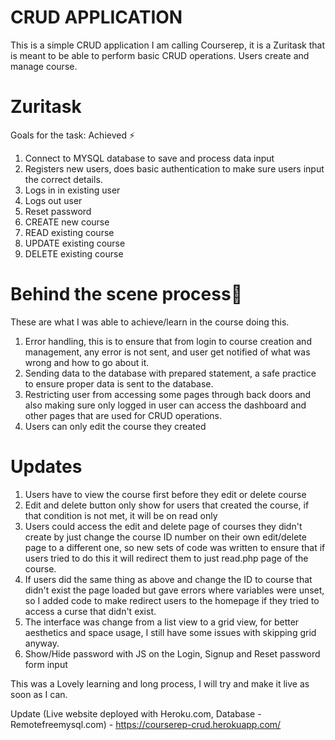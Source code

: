 # CRUD APPLICATION
This is a simple CRUD application I am calling Courserep, it is a
Zuritask that is meant to be able to perform basic CRUD operations. Users
create and manage course. 

# Zuritask 
Goals for the task: Achieved ⚡
1. Connect to MYSQL database to save and process data input
2. Registers new users, does basic authentication to make sure users input the correct details.
3. Logs in in existing user
4. Logs out user
5. Reset password
6. CREATE new course
7. READ existing course
8. UPDATE existing course
9. DELETE existing course

# Behind the scene process👏
These are what I was able to achieve/learn in the course doing this. 
1. Error handling, this is to ensure that from login to course creation and management, any error is not sent, and user get notified of what was wrong and how to go about it.
2. Sending data to the database with prepared statement, a safe practice to ensure proper data is sent to the database.
3. Restricting user from accessing some pages through back doors  and also making sure only logged in user can access the dashboard and other pages that are used for CRUD operations.
4. Users can only edit the course they created

# Updates
1. Users have to view the course first before they edit or delete course
2. Edit and delete button only show for users that created the course, if that condition is not met, it will be on read only
3. Users could access the edit and delete page of courses they didn't create by just change the course ID number on their own edit/delete page to a different one, so new sets of code was written to ensure that if users tried to do this it will redirect them to just read.php page of the course.
4. If users did the same thing as above and change the ID to course that didn't exist the page loaded but gave errors where variables were unset, so I added code to make redirect users to the homepage if they tried to access a curse that didn't exist.
5. The interface was change from a list view to a grid view, for better aesthetics and space usage, I still have some issues with skipping grid anyway.
6. Show/Hide password with JS on the Login, Signup and Reset password form input


This was a Lovely learning and long process, I will try and make it live as soon as I can. 

Update (Live website deployed with Heroku.com, Database - Remotefreemysql.com) - https://courserep-crud.herokuapp.com/
